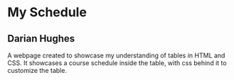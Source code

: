 # My Schedule
## Darian Hughes
A webpage created to showcase my understanding of tables in HTML and CSS. It showcases a course schedule inside the table, with css behind it to customize the table.